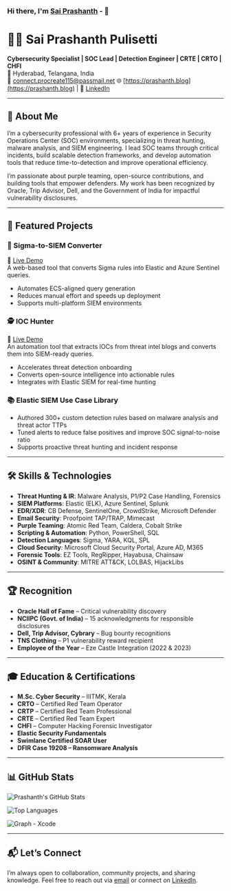 ### Hi there, I'm [Sai Prashanth](https://github.com/0xPrashanthSec/) -  👋

# 👨‍💻 Sai Prashanth Pulisetti

**Cybersecurity Specialist | SOC Lead | Detection Engineer | CRTE | CRTO | CHFI**  
📍 Hyderabad, Telangana, India  
📧 connect.procreate115@passmail.net
🌐 [https://prashanth.blog](https://prashanth.blog) | 🔗 [LinkedIn](https://linkedin.com/in/your-profile)

---

## 🚀 About Me

I’m a cybersecurity professional with 6+ years of experience in Security Operations Center (SOC) environments, specializing in threat hunting, malware analysis, and SIEM engineering. I lead SOC teams through critical incidents, build scalable detection frameworks, and develop automation tools that reduce time-to-detection and improve operational efficiency.

I’m passionate about purple teaming, open-source contributions, and building tools that empower defenders. My work has been recognized by Oracle, Trip Advisor, Dell, and the Government of India for impactful vulnerability disclosures.

---

## 🧰 Featured Projects

### 🔄 Sigma-to-SIEM Converter  
📎 [Live Demo](https://0xprashanthsec.github.io/sigma-to-kql-converter/)  
A web-based tool that converts Sigma rules into Elastic and Azure Sentinel queries.  
- Automates ECS-aligned query generation  
- Reduces manual effort and speeds up deployment  
- Supports multi-platform SIEM environments

### 🕵️ IOC Hunter  
📎 [Live Demo](https://0xprashanthsec.github.io/IOCQuery/)  
An automation tool that extracts IOCs from threat intel blogs and converts them into SIEM-ready queries.  
- Accelerates threat detection onboarding  
- Converts open-source intelligence into actionable rules  
- Integrates with Elastic SIEM for real-time hunting

### 📚 Elastic SIEM Use Case Library  
- Authored 300+ custom detection rules based on malware analysis and threat actor TTPs  
- Tuned alerts to reduce false positives and improve SOC signal-to-noise ratio  
- Supports proactive threat hunting and incident response

---

## 🛠️ Skills & Technologies

- **Threat Hunting & IR**: Malware Analysis, P1/P2 Case Handling, Forensics  
- **SIEM Platforms**: Elastic (ELK), Azure Sentinel, Splunk  
- **EDR/XDR**: CB Defense, SentinelOne, CrowdStrike, Microsoft Defender  
- **Email Security**: Proofpoint TAP/TRAP, Mimecast  
- **Purple Teaming**: Atomic Red Team, Caldera, Cobalt Strike  
- **Scripting & Automation**: Python, PowerShell, SQL  
- **Detection Languages**: Sigma, YARA, KQL, SPL  
- **Cloud Security**: Microsoft Cloud Security Portal, Azure AD, M365  
- **Forensic Tools**: EZ Tools, RegRipper, Hayabusa, Chainsaw  
- **OSINT & Community**: MITRE ATT&CK, LOLBAS, HijackLibs

---

## 🏆 Recognition

- **Oracle Hall of Fame** – Critical vulnerability discovery  
- **NCIIPC (Govt. of India)** – 15 acknowledgments for responsible disclosures  
- **Dell, Trip Advisor, Cybrary** – Bug bounty recognitions  
- **TNS Clothing** – P1 vulnerability reward recipient  
- **Employee of the Year** – Eze Castle Integration (2022 & 2023)

---

## 🎓 Education & Certifications

- **M.Sc. Cyber Security** – IIITMK, Kerala  
- **CRTO** – Certified Red Team Operator  
- **CRTP** – Certified Red Team Professional  
- **CRTE** – Certified Red Team Expert  
- **CHFI** – Computer Hacking Forensic Investigator  
- **Elastic Security Fundamentals**  
- **Swimlane Certified SOAR User**  
- **DFIR Case 19208 – Ransomware Analysis**

---

## 📊 GitHub Stats

![Prashanth's GitHub Stats](https://github-readme-stats.vercel.app/api?username=0xprashanthsec&show_icons=true&theme=default)

![Top Languages](https://github-readme-stats.vercel.app/api/top-langs/?username=0xprashanthsec&layout=compact)

![Graph - Xcode](https://github-readme-activity-graph.vercel.app/graph?username=0xprashanthsec&theme=xcode)

---

## 📬 Let’s Connect

I’m always open to collaboration, community projects, and sharing knowledge. Feel free to reach out via [email](mailto:connect.procreate115@passmail.net) or connect on [LinkedIn](https://linkedin.com/in/your-profile).
